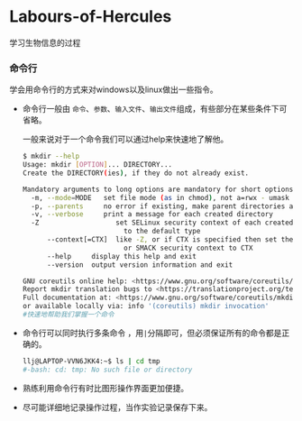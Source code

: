# Labours-of-Hercules
学习生物信息的过程
### 命令行

学会用命令行的方式来对windows以及linux做出一些指令。

- 命令行一般由 `命令`、`参数`、`输入文件`、`输出文件`组成，有些部分在某些条件下可省略。

  一般来说对于一个命令我们可以通过help来快速地了解他。

  ```bash
  $ mkdir --help
  Usage: mkdir [OPTION]... DIRECTORY...
  Create the DIRECTORY(ies), if they do not already exist.
  
  Mandatory arguments to long options are mandatory for short options too.
    -m, --mode=MODE   set file mode (as in chmod), not a=rwx - umask
    -p, --parents     no error if existing, make parent directories as needed
    -v, --verbose     print a message for each created directory
    -Z                   set SELinux security context of each created directory
                           to the default type
        --context[=CTX]  like -Z, or if CTX is specified then set the SELinux
                           or SMACK security context to CTX
        --help     display this help and exit
        --version  output version information and exit
  
  GNU coreutils online help: <https://www.gnu.org/software/coreutils/>
  Report mkdir translation bugs to <https://translationproject.org/team/>
  Full documentation at: <https://www.gnu.org/software/coreutils/mkdir>
  or available locally via: info '(coreutils) mkdir invocation'
  #快速地帮助我们掌握一个命令
  ```

  

- 命令行可以同时执行多条命令 ，用`|`分隔即可，但必须保证所有的命令都是正确的。

  ```bash
  llj@LAPTOP-VVN6JKK4:~$ ls | cd tmp
  #-bash: cd: tmp: No such file or directory
  ```

- 熟练利用命令行有时比图形操作界面更加便捷。

- 尽可能详细地记录操作过程，当作实验记录保存下来。
